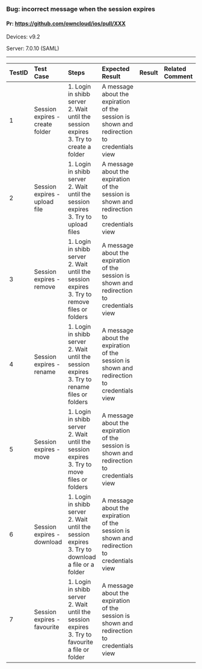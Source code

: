 ###  Bug: incorrect message when the session expires 

#### Pr: https://github.com/owncloud/ios/pull/XXX 


Devices: v9.2

Server: 7.0.10 (SAML)


---

 
TestID | Test Case | Steps | Expected Result | Result | Related Comment
:------------ | :------------- | :------------- | :-------------- | :----- | :------
| 1 | Session expires - create folder   |  1. Login in shibb server<br>2. Wait until the session expires<br> 3. Try to create a folder |  A message about the expiration of the session is shown and redirection to credentials view | 
| 2 | Session expires - upload file   |  1. Login in shibb server<br>2. Wait until the session expires<br> 3. Try to upload files |  A message about the expiration of the session is shown and redirection to credentials view | 
| 3 | Session expires - remove   |  1. Login in shibb server<br>2. Wait until the session expires<br> 3. Try to remove files or folders |  A message about the expiration of the session is shown and redirection to credentials view | 
| 4 | Session expires - rename   |  1. Login in shibb server<br>2. Wait until the session expires<br> 3. Try to rename files or folders |  A message about the expiration of the session is shown and redirection to credentials view | 
| 5 | Session expires - move   |  1. Login in shibb server<br>2. Wait until the session expires<br> 3. Try to move files or folders |  A message about the expiration of the session is shown and redirection to credentials view | 
| 6 | Session expires - download  |  1. Login in shibb server<br>2. Wait until the session expires<br> 3. Try to download a file or a folder |  A message about the expiration of the session is shown and redirection to credentials view | 
| 7 | Session expires - favourite   |  1. Login in shibb server<br>2. Wait until the session expires<br> 3. Try to favourite a file or folder |  A message about the expiration of the session is shown and redirection to credentials view | 
